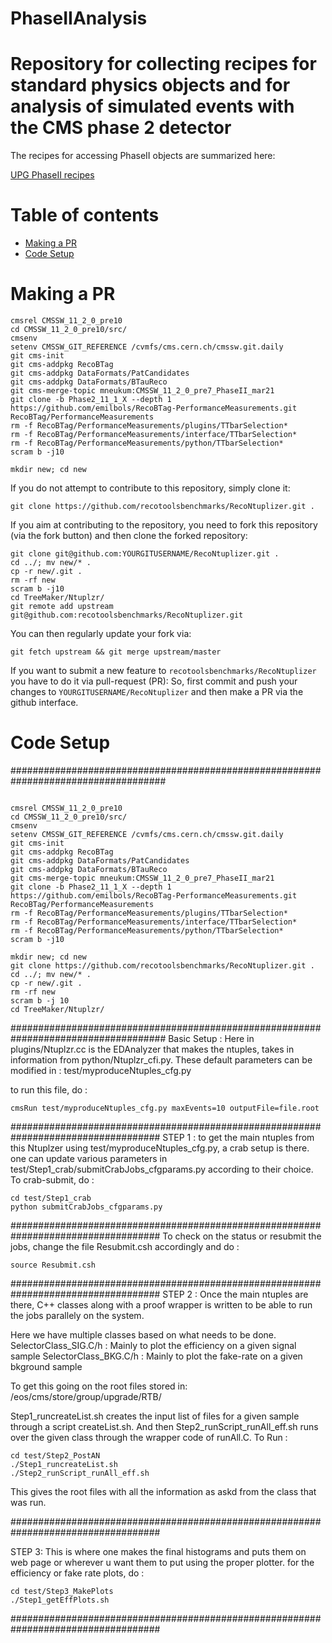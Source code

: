 # PhaseIIAnalysis
# Repository for collecting recipes for standard physics objects and for analysis of simulated events with the CMS phase 2 detector

The recipes for accessing PhaseII objects are summarized here:

[UPG PhaseII recipes](https://twiki.cern.ch/twiki/bin/view/CMS/UPG#PhaseII_FS_object_recipes "UPG PhaseII recipes")


Table of contents
=================

  * [Making a PR](#makingPR)
  * [Code Setup](#setup)

Making a PR
=====

```
cmsrel CMSSW_11_2_0_pre10
cd CMSSW_11_2_0_pre10/src/
cmsenv
setenv CMSSW_GIT_REFERENCE /cvmfs/cms.cern.ch/cmssw.git.daily
git cms-init
git cms-addpkg RecoBTag
git cms-addpkg DataFormats/PatCandidates
git cms-addpkg DataFormats/BTauReco
git cms-merge-topic mneukum:CMSSW_11_2_0_pre7_PhaseII_mar21
git clone -b Phase2_11_1_X --depth 1 https://github.com/emilbols/RecoBTag-PerformanceMeasurements.git RecoBTag/PerformanceMeasurements
rm -f RecoBTag/PerformanceMeasurements/plugins/TTbarSelection*
rm -f RecoBTag/PerformanceMeasurements/interface/TTbarSelection*
rm -f RecoBTag/PerformanceMeasurements/python/TTbarSelection*
scram b -j10

mkdir new; cd new

```
If you do not attempt to contribute to this repository, simply clone it:
```
git clone https://github.com/recotoolsbenchmarks/RecoNtuplizer.git .
```

If you aim at contributing to the repository, you need to fork this repository (via the fork button) and then clone the forked repository:
```
git clone git@github.com:YOURGITUSERNAME/RecoNtuplizer.git .
cd ../; mv new/* .
cp -r new/.git .
rm -rf new
scram b -j10
cd TreeMaker/Ntuplzr/
git remote add upstream git@github.com:recotoolsbenchmarks/RecoNtuplizer.git
```

You can then regularly update your fork via:
```
git fetch upstream && git merge upstream/master
```

If you want to submit a new feature to ```recotoolsbenchmarks/RecoNtuplizer``` you have to do it via pull-request (PR):
So, first commit and push your changes to ```YOURGITUSERNAME/RecoNtuplizer``` and then make a PR via the github interface. 


Code Setup
=====

####################################################################################
```

cmsrel CMSSW_11_2_0_pre10
cd CMSSW_11_2_0_pre10/src/
cmsenv
setenv CMSSW_GIT_REFERENCE /cvmfs/cms.cern.ch/cmssw.git.daily
git cms-init
git cms-addpkg RecoBTag
git cms-addpkg DataFormats/PatCandidates
git cms-addpkg DataFormats/BTauReco
git cms-merge-topic mneukum:CMSSW_11_2_0_pre7_PhaseII_mar21
git clone -b Phase2_11_1_X --depth 1 https://github.com/emilbols/RecoBTag-PerformanceMeasurements.git RecoBTag/PerformanceMeasurements
rm -f RecoBTag/PerformanceMeasurements/plugins/TTbarSelection*
rm -f RecoBTag/PerformanceMeasurements/interface/TTbarSelection*
rm -f RecoBTag/PerformanceMeasurements/python/TTbarSelection*
scram b -j10

mkdir new; cd new
git clone https://github.com/recotoolsbenchmarks/RecoNtuplizer.git .
cd ../; mv new/* .
cp -r new/.git .
rm -rf new
scram b -j 10
cd TreeMaker/Ntuplzr/
```
####################################################################################
Basic Setup : Here in plugins/Ntuplzr.cc is the EDAnalyzer that makes the ntuples, takes in information 
from python/Ntuplzr_cfi.py. These default parameters can be modified in :
test/myproduceNtuples_cfg.py

to run this file, do :  
```
cmsRun test/myproduceNtuples_cfg.py maxEvents=10 outputFile=file.root
```

###################################################################################
STEP 1 : to get the main ntuples from this Ntuplzer using test/myproduceNtuples_cfg.py, a crab setup is there. one can update 
        various parameters in test/Step1_crab/submitCrabJobs_cfgparams.py according to their choice. 
	To crab-submit, do : 

```
cd test/Step1_crab
python submitCrabJobs_cfgparams.py 
```
###################################################################################
To check on the status or resubmit the jobs, change the file Resubmit.csh accordingly and do :  
```
source Resubmit.csh
```

###################################################################################
STEP 2 : Once the main ntuples are there, C++ classes along with a proof wrapper is written to be able to run the jobs 
parallely on the system. 

Here we have multiple classes based on what needs to be done. 
SelectorClass_SIG.C/h : Mainly to plot the efficiency on a given signal sample 
SelectorClass_BKG.C/h : Mainly to plot the fake-rate  on a given bkground sample 


To get this going on the root files stored in: 
/eos/cms/store/group/upgrade/RTB/

Step1_runcreateList.sh creates the input list of files for a given sample through a script createList.sh.
And then Step2_runScript_runAll_eff.sh runs over the given class through the wrapper code of runAll.C.
To Run : 

```
cd test/Step2_PostAN
./Step1_runcreateList.sh
./Step2_runScript_runAll_eff.sh
```

This gives the root files with all the information as askd from the class that was run. 

###################################################################################

STEP 3: This is where one makes the final histograms and puts them on web page or wherever u want them to put using the proper plotter. 
for the efficiency or fake rate plots, do : 

```
cd test/Step3_MakePlots
./Step1_getEffPlots.sh
``` 	   
###################################################################################


